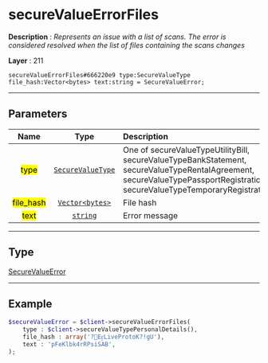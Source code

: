 # secureValueErrorFiles

**Description** : *Represents an issue with a list of scans. The error is considered resolved when the list of files containing the scans changes*

**Layer** : 211

```tl
secureValueErrorFiles#666220e9 type:SecureValueType file_hash:Vector<bytes> text:string = SecureValueError;
```

---

## Parameters

| Name | Type | Description |
| :---: | :---: | :--- |
| <mark>type</mark> | [`SecureValueType`](type/SecureValueType) | One of secureValueTypeUtilityBill, secureValueTypeBankStatement, secureValueTypeRentalAgreement, secureValueTypePassportRegistration, secureValueTypeTemporaryRegistration |
| <mark>file_hash</mark> | [`Vector<bytes>`](type/bytes) | File hash |
| <mark>text</mark> | [`string`](type/string) | Error message |

---

## Type

[SecureValueError](type/SecureValueError)

---

## Example

```php
$secureValueError = $client->secureValueErrorFiles(
	type : $client->secureValueTypePersonalDetails(),
	file_hash : array('?EӻLiveProtoK?!gU'),
	text : 'pFeKlbk4rRPsiSAB',
);
```